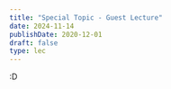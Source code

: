 ```yaml
---
title: "Special Topic - Guest Lecture"
date: 2024-11-14
publishDate: 2020-12-01
draft: false
type: lec
---
```


:D